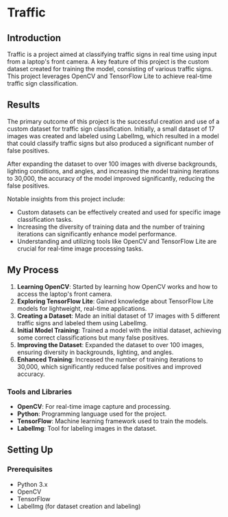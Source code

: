 # Traffic

## Introduction

Traffic is a project aimed at classifying traffic signs in real time using input from a laptop's front camera. A key feature of this project is the custom dataset created for training the model, consisting of various traffic signs. This project leverages OpenCV and TensorFlow Lite to achieve real-time traffic sign classification.

## Results

The primary outcome of this project is the successful creation and use of a custom dataset for traffic sign classification. Initially, a small dataset of 17 images was created and labeled using LabelImg, which resulted in a model that could classify traffic signs but also produced a significant number of false positives. 

After expanding the dataset to over 100 images with diverse backgrounds, lighting conditions, and angles, and increasing the model training iterations to 30,000, the accuracy of the model improved significantly, reducing the false positives. 

Notable insights from this project include:
- Custom datasets can be effectively created and used for specific image classification tasks.
- Increasing the diversity of training data and the number of training iterations can significantly enhance model performance.
- Understanding and utilizing tools like OpenCV and TensorFlow Lite are crucial for real-time image processing tasks.

## My Process

1. **Learning OpenCV**: Started by learning how OpenCV works and how to access the laptop's front camera.
2. **Exploring TensorFlow Lite**: Gained knowledge about TensorFlow Lite models for lightweight, real-time applications.
3. **Creating a Dataset**: Made an initial dataset of 17 images with 5 different traffic signs and labeled them using LabelImg.
4. **Initial Model Training**: Trained a model with the initial dataset, achieving some correct classifications but many false positives.
5. **Improving the Dataset**: Expanded the dataset to over 100 images, ensuring diversity in backgrounds, lighting, and angles.
6. **Enhanced Training**: Increased the number of training iterations to 30,000, which significantly reduced false positives and improved accuracy.

### Tools and Libraries
- **OpenCV**: For real-time image capture and processing.
- **Python**: Programming language used for the project.
- **TensorFlow**: Machine learning framework used to train the models.
- **LabelImg**: Tool for labeling images in the dataset.

## Setting Up

### Prerequisites
- Python 3.x
- OpenCV
- TensorFlow
- LabelImg (for dataset creation and labeling)

